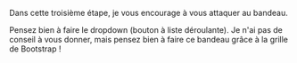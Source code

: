Dans cette troisième étape, je vous encourage à vous attaquer au bandeau.

Pensez bien à faire le dropdown (bouton à liste déroulante). Je n'ai pas de conseil à vous donner, mais pensez bien à faire ce bandeau grâce à la grille de Bootstrap !